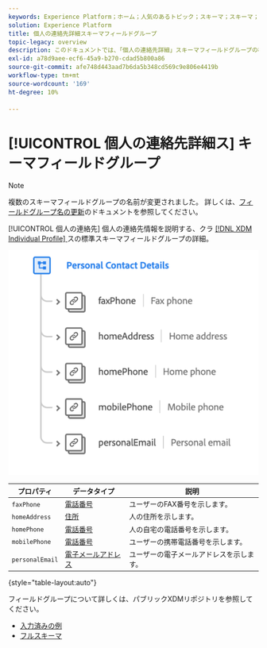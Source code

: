 ```yaml
---
keywords: Experience Platform；ホーム；人気のあるトピック；スキーマ；スキーマ；スキーマ；XDM；個々のプロファイル；フィールド；スキーマ；スキーマ；個人の詳細；スキーマデザイン；フィールドグループ；フィールドグループ；
solution: Experience Platform
title: 個人の連絡先詳細スキーマフィールドグループ
topic-legacy: overview
description: このドキュメントでは、「個人の連絡先詳細」スキーマフィールドグループの概要を説明します。
exl-id: a78d9aee-ecf6-45a9-b270-cdad5b800a86
source-git-commit: afe748d443aad7b6da5b348cd569c9e806e4419b
workflow-type: tm+mt
source-wordcount: '169'
ht-degree: 10%

---
```



# [!UICONTROL 個人の連絡先詳細ス] キーマフィールドグループ

>[!NOTE]
>
>複数のスキーマフィールドグループの名前が変更されました。 詳しくは、[フィールドグループ名の更新](../name-updates.md)のドキュメントを参照してください。

[!UICONTROL 個人の連絡先] 個人の連絡先情報を説明する、クラ [[!DNL XDM Individual Profile] ](../../classes/individual-profile.md) スの標準スキーマフィールドグループの詳細。

![](../../images/field-groups/personal-contact-details.png)

| プロパティ | データタイプ | 説明 |
| --- | --- | --- |
| `faxPhone` | [電話番号](../../data-types/phone-number.md) | ユーザーのFAX番号を示します。 |
| `homeAddress` | [住所](../../data-types/postal-address.md) | 人の住所を示します。 |
| `homePhone` | [電話番号](../../data-types/phone-number.md) | 人の自宅の電話番号を示します。 |
| `mobilePhone` | [電話番号](../../data-types/phone-number.md) | ユーザーの携帯電話番号を示します。 |
| `personalEmail` | [電子メールアドレス](../../data-types/email-address.md) | ユーザーの電子メールアドレスを示します。 |

{style=&quot;table-layout:auto&quot;}

フィールドグループについて詳しくは、パブリックXDMリポジトリを参照してください。

* [入力済みの例](https://github.com/adobe/xdm/blob/master/components/fieldgroups/profile/profile-personal-details.example.1.json)
* [フルスキーマ](https://github.com/adobe/xdm/blob/master/components/fieldgroups/profile/profile-personal-details.schema.json)

